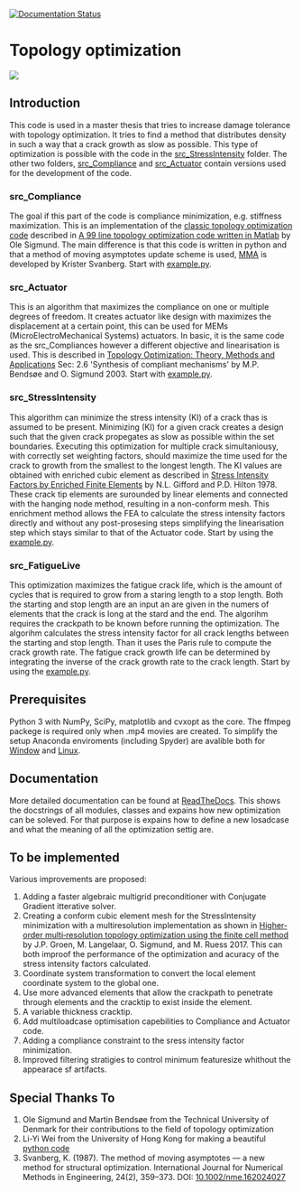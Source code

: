 [![Documentation Status](https://readthedocs.org/projects/topopt/badge/?version=latest)](https://topopt.readthedocs.io/en/latest/?badge=latest)
# Topology optimization #
[![](https://rawgit.com/AJJLagerweij/topopt/master/img/Cantilever_Beam.svg)](https://rawgit.com/AJJLagerweij/topopt/master/img/Canti.mp4)

## Introduction ##
This code is used in a master thesis that tries to increase damage tolerance with topology optimization. It tries to find a method that distributes density in such a way that a crack growth as slow as possible. This type of optimization is possible with the code in the [src_StressIntensity](./src_StressIntensity) folder. The other two folders, [src_Compliance](./src_Compliance) and [src_Actuator](./src_Actuator) contain versions used for the development of the code.

### src_Compliance ###
The goal if this part of the code is compliance minimization, e.g. stiffness maximization. This is an implementation of the [classic topology optimization code](http://www.topopt.dtu.dk/) described in [A 99 line topology optimization code written in Matlab](http://www.topopt.dtu.dk/files/matlab.pdf) by Ole Sigmund. The main difference is that this code is written in python and that a method of moving asymptotes update scheme is used, [MMA](https://doi.org/10.1002/nme.1620240207) is developed by Krister Svanberg. Start with [example.py](./src_Compliance/example.py).

### src_Actuator ###
This is an algorithm that maximizes the compliance on one or multiple degrees of freedom. It creates actuator like design with maximizes the displacement at a certain point, this can be used for MEMs (MicroElectroMechanical Systems) actuators. In basic, it is the same code as the src_Compliances however a different objective and linearisation is used. This is described in [Topology Optimization: Theory, Methods and Applications](www.doi.org/10.1007/978-3-662-05086-6) Sec: 2.6 'Synthesis of compliant mechanisms' by M.P. Bendsøe and O. Sigmund 2003. Start with [example.py](./src_Actuator/example.py).

### src_StressIntensity ###
This algorithm can minimize the stress intensity (KI) of a crack thas is assumed to be present. Minimizing (KI) for a given crack creates a design such that the given crack propegates as slow as possible within the set boundaries. Executing this optimization for multiple crack simultaniousy, with correctly set weighting factors, should maximize the time used for the crack to growth from the smallest to the longest length. The KI values are obtained with enriched cubic element as described in [Stress Intensity Factors by Enriched Finite Elements](www.doi.org/10.1016/0013-7944(78)90059-0) by N.L. Gifford and P.D. Hilton 1978. These crack tip elements are surounded by linear elements and connected with the hanging node method, resulting in a non-conform mesh. This enrichment method allows the FEA to calculate the stress intensity factors directly and without any post-prosesing steps simplifying the linearisation step which stays similar to that of the Actuator code. Start by using the [example.py](./src_StressIntensity/example.py).

### src_FatigueLive ###
This optimization maximizes the fatigue crack life, which is the amount of cycles that is required to grow from a staring length to a stop length. Both the starting and stop length are an input an are given in the numers of elements that the crack is long at the stard and the end. The algorihm requires the crackpath to be known before running the optimization. The algorihm calculates the stress intensity factor for all crack lengths between the starting and stop length. Than it uses the Paris rule to compute the crack growth rate. The fatigue crack growth life can be determined by integrating the inverse of the crack growth rate to the crack length.  Start by using the [example.py](./src_FatigueLive/example.py).

## Prerequisites ##
Python 3 with NumPy, SciPy, matplotlib and cvxopt as the core. The ffmpeg packege is required only when .mp4 movies are created. To simplify the setup Anaconda enviroments (including Spyder) are avalible both for [Window](./anaconda/TopOpt_Windows.yml) and [Linux](./anaconda/TopOpt_Linux.yml).

## Documentation ##
More detailed documentation can be found at [ReadTheDocs](https://topopt.readthedocs.io/en/latest/). This shows the docstrings of all modules, classes and expains how new optimization can be soleved. For that purpose is expains how to define a new losadcase and what the meaning of all the optimization settig are.

## To be implemented ##
Various improvements are proposed:
 1. Adding a faster algebraic multigrid preconditioner with Conjugate Gradient itterative solver.
 2. Creating a conform cubic element mesh for the StressIntensity minimization with a multiresolution implementation as shown in [Higher‐order multi‐resolution topology optimization using the finite cell method](https://doi.org/10.1002/nme.5432) by J.P. Groen, M. Langelaar, O. Sigmund, and M. Ruess 2017. This can both improof the performance of the optimization and acuracy of the stress intensity factors calculated.
 3. Coordinate system transformation to convert the local element coordinate system to the global one.
 4. Use more advanced elements that allow the crackpath to penetrate through elements and the cracktip to exist inside the element.
 5. A variable thickness cracktip.
 6. Add multiloadcase optimisation capebilities to Compliance and Actuator code.
 7. Adding a compliance constraint to the sress intensity factor minimization.
 8. Improved filtering stratigies to control minimum featuresize whithout the appearace sf artifacts.
 
## Special Thanks To ##
 1. Ole Sigmund and Martin Bends&#248;e from the Technical University of Denmark for their contributions to the field of topology optimization
 2. Li-Yi Wei from the University of Hong Kong for making a beautiful [python code](https://github.com/1iyiwei/topopt)
 3. Svanberg, K. (1987). The method of moving asymptotes — a new method for structural optimization. International Journal for Numerical Methods in Engineering, 24(2), 359–373. DOI: [10.1002/nme.162024027](https://doi.org/10.1002/nme.1620240207)
